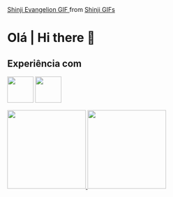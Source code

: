 <div class="tenor-gif-embed" data-postid="23278527" data-share-method="host" data-aspect-ratio="1.42857" data-width="100%">
<a href="https://tenor.com/view/shinji-evangelion-wave-hello-young-shinji-gif-23278527">Shinji Evangelion GIF
</a>from <a href="https://tenor.com/search/shinji-gifs">Shinji GIFs</a>
</div> <script type="text/javascript" async src="https://tenor.com/embed.js"></script>

# Olá | Hi there 👋

## Experiência com

<img src="https://cdn.jsdelivr.net/gh/devicons/devicon/icons/java/java-original.svg" width="60" height="60"/> <img src="https://cdn.jsdelivr.net/gh/devicons/devicon/icons/python/python-original.svg" width="60" height="60"/>

<div>
<a href="https://github.com/cecimedeiros">
<img height="180em" src="https://github-readme-stats.vercel.app/api/top-langs/?username=cecimedeiros&layout=compact&langs_count=7&theme=ocean_dark"/>
<img height="180em" src="https://github-readme-stats.vercel.app/api?username=cecimedeiros&show_icons=true&theme=ocean_dark&include_all_commits=true&count_private=true"/>
</div>

